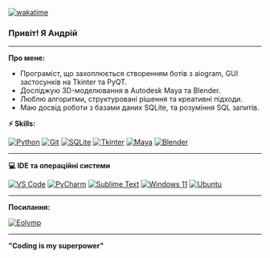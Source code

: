 [![wakatime](https://wakatime.com/badge/user/5f28d705-3bc8-4138-8151-e12e0f9e9a23.svg)](https://wakatime.com/@5f28d705-3bc8-4138-8151-e12e0f9e9a23)

### Привіт!  Я Андрій

---

**Про мене:**
-  Програміст, що захоплюється створенням ботів з aiogram, GUI застосунків на Tkinter та PyQT.
-  Досліджую 3D-моделювання в Autodesk Maya та Blender.
-  Люблю алгоритми, структуровані рішення та креативні підходи.
-  Маю досвід роботи з базами даних SQLite, та розуміння SQL запитів.

**⚡ Skills:**

[![Python](https://img.shields.io/badge/python-3670A0?style=for-the-badge&logo=python&logoColor=ffdd54)](https://www.python.org)
[![Git](https://img.shields.io/badge/git-%23F05033.svg?style=for-the-badge&logo=git&logoColor=white)](https://git-scm.com/)
[![SQLite](https://img.shields.io/badge/sqlite-%2307405e.svg?style=for-the-badge&logo=sqlite&logoColor=white)](https://www.sqlite.org/)
[![Tkinter](https://img.shields.io/badge/tkinter-%232D3748.svg?style=for-the-badge&logo=tkinter&logoColor=white)](https://docs.python.org/3/library/tkinter.html)
[![Maya](https://img.shields.io/badge/Autodesk%20Maya-666666?style=for-the-badge&logo=autodeskmaya&logoColor=white)](https://www.autodesk.com/products/maya/overview)
[![Blender](https://img.shields.io/badge/Blender-orange?style=for-the-badge&logo=blender&logoColor=white)](https://www.blender.org/)

---

**💻 IDE та операційні системи**

[![VS Code](https://img.shields.io/badge/VS%20Code-0078D4?style=for-the-badge&logo=visual-studio-code&logoColor=white)](https://code.visualstudio.com/)
[![PyCharm](https://img.shields.io/badge/PyCharm-000000.svg?style=for-the-badge&logo=pycharm&logoColor=white)](https://www.jetbrains.com/pycharm/)
[![Sublime Text](https://img.shields.io/badge/sublime%20text-%23575279.svg?style=for-the-badge&logo=sublime-text&logoColor=white)](https://www.sublimetext.com/)
[![Windows 11](https://img.shields.io/badge/Windows%2011-0078D6?style=for-the-badge&logo=windows11&logoColor=white)](https://www.microsoft.com/uk-ua/windows/windows-11)
[![Ubuntu](https://img.shields.io/badge/Ubuntu-E95420?style=for-the-badge&logo=ubuntu&logoColor=white)](https://ubuntu.com/)

---

 **Посилання:**

[![Eolymp](https://img.shields.io/badge/EOlymp-008000?style=for-the-badge&logo=codeforces&logoColor=white)](https://basecamp.eolymp.com/en/users/user986053)

---

 **"Coding is my superpower"**
